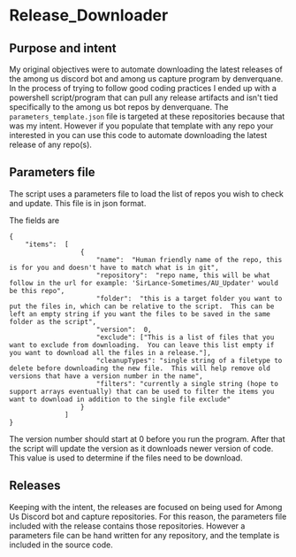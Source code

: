 # Release_Downloader

## Purpose and intent

My original objectives were to automate downloading the latest releases of the among us discord bot and among us capture program by denverquane.  In the process of trying to follow good coding practices I ended up with a powershell script/program that can pull any release artifacts and isn't tied specifically to the among us bot repos by denverquane.  The `parameters_template.json` file is targeted at these repositories because that was my intent.  However if you populate that template with any repo your interested in you can use this code to automate downloading the latest release of any repo(s).

## Parameters file

The script uses a parameters file to load the list of repos you wish to check and update.  This file is in json format.

The fields are 

```
{
    "items":  [
                  {
                      "name":  "Human friendly name of the repo, this is for you and doesn't have to match what is in git",
                      "repository":  "repo name, this will be what follow in the url for example: 'SirLance-Sometimes/AU_Updater' would be this repo",
                      "folder":  "this is a target folder you want to put the files in, which can be relative to the script.  This can be left an empty string if you want the files to be saved in the same folder as the script",
                      "version":  0,
                      "exclude": ["This is a list of files that you want to exclude from downloading.  You can leave this list empty if you want to download all the files in a release."],
                      "cleanupTypes": "single string of a filetype to delete before downloading the new file.  This will help remove old versions that have a version number in the name",
                      "filters": "currently a single string (hope to support arrays eventually) that can be used to filter the items you want to download in addition to the single file exclude"
                  }
              ]
}

```

The version number should start at 0 before you run the program.  After that the script will update the version as it downloads newer version of code.  This value is used to determine if the files need to be download.

## Releases
Keeping with the intent, the releases are focused on being used for Among Us Discord bot and capture repositories.  For this reason, the parameters file included with the release contains those repositories.  However a parameters file can be hand written for any repository, and the template is included in the source code.